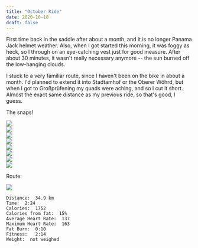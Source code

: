 ```yaml
---
title: "October Ride"
date: 2020-10-18
draft: false
---
```


First time back in the saddle after about a month, and it is no longer Panama Jack helmet weather.  Also, when I got started this morning, it was foggy as heck, so I through on an eye-catching vest just for good measure.  After about 30 minutes, it wasn't really necessary anymore -- the sun burned off the low-hanging clouds.

I stuck to a very familiar route, since I haven't been on the bike in about a month.  I'd planned to extend it into Stadtamhof or the Oberer Wöhrd, but when I got to Großprüfening my quads were aching, and so I cut it short.  Almost the exact same distance as my previous ride, so that's good, I guess.

The snaps!

![](/IMG_20201018_095544954_BURST000_COVER_TOP_s.jpg)  
![](/IMG_20201018_112038600_s.jpg)  
![](/IMG_20201018_112715297_s.jpg)  
![](/IMG_20201018_112720921_HDR_s.jpg)  
![](/IMG_20201018_114930914_s.jpg)  
![](/IMG_20201018_115004418_s.jpg)  
![](/IMG_20201018_121327284_s.jpg)  
![](/IMG_20201018_121723715_s.jpg  )  

Route:

![](/20201018.jpg)


```
Distance:  34.9 km 
Time:  2:24 
Calories:  1752
Calories from fat:  15% 
Average Heart Rate:  137 
Maximum Heart Rate:  163
Fat Burn:  0:10
Fitness:   2:14
Weight:  not weighed
```
